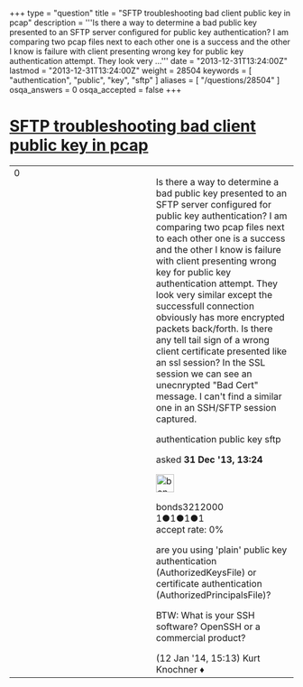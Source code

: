 +++
type = "question"
title = "SFTP troubleshooting bad client public key in pcap"
description = '''Is there a way to determine a bad public key presented to an SFTP server configured for public key authentication? I am comparing two pcap files next to each other one is a success and the other I know is failure with client presenting wrong key for public key authentication attempt. They look very ...'''
date = "2013-12-31T13:24:00Z"
lastmod = "2013-12-31T13:24:00Z"
weight = 28504
keywords = [ "authentication", "public", "key", "sftp" ]
aliases = [ "/questions/28504" ]
osqa_answers = 0
osqa_accepted = false
+++

<div class="headNormal">

# [SFTP troubleshooting bad client public key in pcap](/questions/28504/sftp-troubleshooting-bad-client-public-key-in-pcap)

</div>

<div id="main-body">

<div id="askform">

<table id="question-table" style="width:100%;"><colgroup><col style="width: 50%" /><col style="width: 50%" /></colgroup><tbody><tr class="odd"><td style="width: 30px; vertical-align: top"><div class="vote-buttons"><div id="post-28504-score" class="post-score" title="current number of votes">0</div><div id="favorite-count" class="favorite-count"></div></div></td><td><div id="item-right"><div class="question-body"><p>Is there a way to determine a bad public key presented to an SFTP server configured for public key authentication? I am comparing two pcap files next to each other one is a success and the other I know is failure with client presenting wrong key for public key authentication attempt. They look very similar except the successfull connection obviously has more encrypted packets back/forth. Is there any tell tail sign of a wrong client certificate presented like an ssl session? In the SSL session we can see an unecnrypted "Bad Cert" message. I can't find a similar one in an SSH/SFTP session captured.</p></div><div id="question-tags" class="tags-container tags">authentication public key sftp</div><div id="question-controls" class="post-controls"></div><div class="post-update-info-container"><div class="post-update-info post-update-info-user"><p>asked <strong>31 Dec '13, 13:24</strong></p><img src="https://secure.gravatar.com/avatar/8e66e6bc8d31ff8a07232309b937807d?s=32&amp;d=identicon&amp;r=g" class="gravatar" width="32" height="32" alt="bonds3212000&#39;s gravatar image" /><p>bonds3212000<br />
<span class="score" title="1 reputation points">1</span><span title="1 badges"><span class="badge1">●</span><span class="badgecount">1</span></span><span title="1 badges"><span class="silver">●</span><span class="badgecount">1</span></span><span title="1 badges"><span class="bronze">●</span><span class="badgecount">1</span></span><br />
<span class="accept_rate" title="Rate of the user&#39;s accepted answers">accept rate:</span> <span title="bonds3212000 has no accepted answers">0%</span></p></div></div><div id="comments-container-28504" class="comments-container"><span id="28833"></span><div id="comment-28833" class="comment"><div id="post-28833-score" class="comment-score"></div><div class="comment-text"><p>are you using 'plain' public key authentication (AuthorizedKeysFile) or certificate authentication (AuthorizedPrincipalsFile)?</p><p>BTW: What is your SSH software? OpenSSH or a commercial product?</p></div><div id="comment-28833-info" class="comment-info"><span class="comment-age">(12 Jan '14, 15:13)</span> Kurt Knochner ♦</div></div></div><div id="comment-tools-28504" class="comment-tools"></div><div class="clear"></div><div id="comment-28504-form-container" class="comment-form-container"></div><div class="clear"></div></div></td></tr></tbody></table>

</div>

</div>

